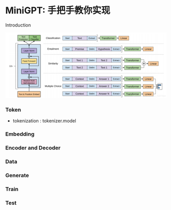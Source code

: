 # MiniGPT: 手把手教你实现

Introduction

![1725980610601](image/README/GPT.png)

### Token

* tokenization : tokenizer.model

### **Embedding**

### **Encoder and Decoder**

### **Data**

### **Generate**

### **Train**

### **Test**

